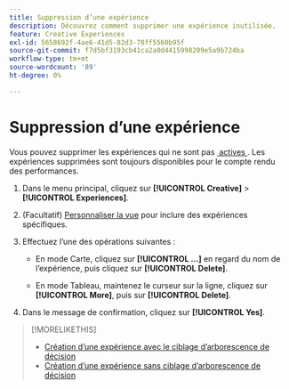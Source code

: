 ```yaml
---
title: Suppression d’une expérience
description: Découvrez comment supprimer une expérience inutilisée.
feature: Creative Experiences
exl-id: 5658692f-4ae6-41d5-82d3-78ff5560b95f
source-git-commit: f7d5bf3193cb41ca2a0d4415998209e5a9b724ba
workflow-type: tm+mt
source-wordcount: '89'
ht-degree: 0%

---
```


# Suppression d’une expérience

<!-- No multiselect for experiences as of 1/30 -->

Vous pouvez supprimer les expériences qui ne sont pas [&#x200B; actives &#x200B;](experience-about.md#experience-statuses). Les expériences supprimées sont toujours disponibles pour le compte rendu des performances. <!-- Verify -->

1. Dans le menu principal, cliquez sur **[!UICONTROL Creative]** > **[!UICONTROL Experiences]**.

1. (Facultatif) [Personnaliser la vue](/help/creative/introduction/customize-data-views.md) pour inclure des expériences spécifiques.

1. Effectuez l’une des opérations suivantes :

   * En mode Carte, cliquez sur **[!UICONTROL ...]** en regard du nom de l’expérience, puis cliquez sur **[!UICONTROL Delete]**.

   * En mode Tableau, maintenez le curseur sur la ligne, cliquez sur **[!UICONTROL More]**, puis sur **[!UICONTROL Delete]**.

1. Dans le message de confirmation, cliquez sur **[!UICONTROL Yes]**.

>[!MORELIKETHIS]
>
>* [Création d’une expérience avec le ciblage d’arborescence de décision](experience-create-targeting.md)
>* [Création d’une expérience sans ciblage d’arborescence de décision](experience-create-no-targeting.md)
